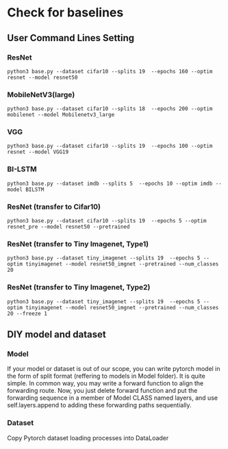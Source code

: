 # Check for baselines
## User Command Lines Setting
### ResNet
```
python3 base.py --dataset cifar10 --splits 19  --epochs 160 --optim resnet --model resnet50 
```
### MobileNetV3(large)
```
python3 base.py --dataset cifar10 --splits 18  --epochs 200 --optim mobilenet --model Mobilenetv3_large
```
### VGG
```
python3 base.py --dataset cifar10 --splits 19  --epochs 100 --optim resnet --model VGG19
```
### BI-LSTM
```
python3 base.py --dataset imdb --splits 5  --epochs 10 --optim imdb --model BILSTM
```
### ResNet (transfer to Cifar10)
```
python3 base.py --dataset cifar10 --splits 19  --epochs 5 --optim resnet_pre --model resnet50 --pretrained
```
### ResNet (transfer to Tiny Imagenet, Type1)
```
python3 base.py --dataset tiny_imagenet --splits 19  --epochs 5 --optim tinyimagenet --model resnet50_imgnet --pretrained --num_classes 20
```
### ResNet (transfer to Tiny Imagenet, Type2)
```
python3 base.py --dataset tiny_imagenet --splits 19  --epochs 5 --optim tinyimagenet --model resnet50_imgnet --pretrained --num_classes 20 --freeze 1
```
## DIY model and dataset
### Model
If your model or dataset is out of our scope, you can write pytorch model in the form of split format (reffering to models in Model folder). It is quite simple. In common way, you may write a forward function to align the forwarding route. Now, you just delete forward function and put the forwarding sequence in a member of Model CLASS named layers, and use self.layers.append to adding these forwarding paths sequentially.
### Dataset
Copy Pytorch dataset loading processes into DataLoader

